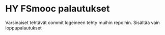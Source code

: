 # HY FSmooc palautukset

Varsinaiset tehtävät commit logeineen tehty muihin repoihin. Sisältää vain loppupalautukset


